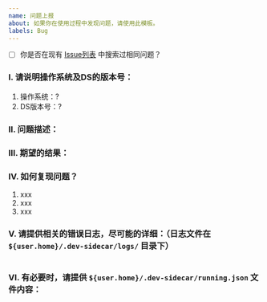 ```yaml
---
name: 问题上报
about: 如果你在使用过程中发现问题，请使用此模板。
labels: Bug
---
```


- [ ] 你是否在现有 [Issue列表](/docmirror/dev-sidecar/issues) 中搜索过相同问题？

### Ⅰ. 请说明操作系统及DS的版本号：
1. 操作系统：?
2. DS版本号：?


### Ⅱ. 问题描述：


### Ⅲ. 期望的结果：


### Ⅳ. 如何复现问题？

1. xxx
2. xxx
3. xxx


### Ⅴ. 请提供相关的错误日志，尽可能的详细：（日志文件在 `${user.home}/.dev-sidecar/logs/` 目录下）
```log
```


### Ⅵ. 有必要时，请提供 `${user.home}/.dev-sidecar/running.json` 文件内容：
<!-- 请将 'running.json' 文件的内容粘贴在这里，方便我们排查问题是否由配置错误导致。 -->
```json
```
